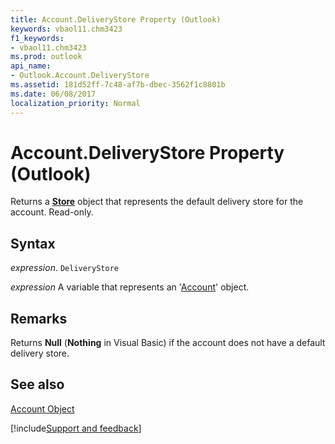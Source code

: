 ```yaml
---
title: Account.DeliveryStore Property (Outlook)
keywords: vbaol11.chm3423
f1_keywords:
- vbaol11.chm3423
ms.prod: outlook
api_name:
- Outlook.Account.DeliveryStore
ms.assetid: 181d52ff-7c48-af7b-dbec-3562f1c8801b
ms.date: 06/08/2017
localization_priority: Normal
---
```



# Account.DeliveryStore Property (Outlook)

Returns a  **[Store](Outlook.Store.md)** object that represents the default delivery store for the account. Read-only.


## Syntax

_expression_. `DeliveryStore`

_expression_ A variable that represents an '[Account](Outlook.Account.md)' object.


## Remarks

Returns  **Null** (**Nothing** in Visual Basic) if the account does not have a default delivery store.


## See also


[Account Object](Outlook.Account.md)

[!include[Support and feedback](~/includes/feedback-boilerplate.md)]